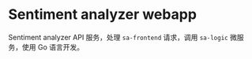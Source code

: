 # Sentiment analyzer webapp
Sentiment analyzer API 服务，处理 `sa-frontend` 请求，调用 `sa-logic` 微服务，使用 Go 语言开发。